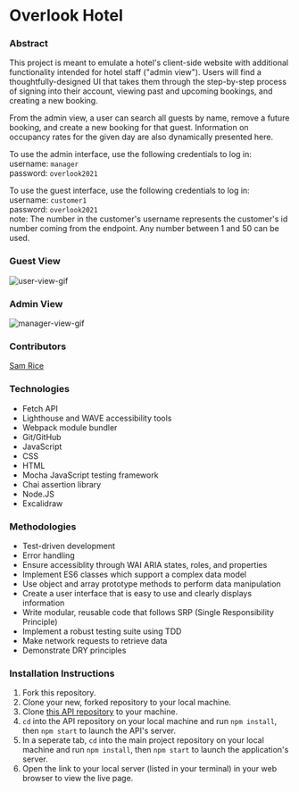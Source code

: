 # Overlook Hotel

### Abstract
This project is meant to emulate a hotel's client-side website with additional functionality intended for hotel staff ("admin view"). Users will find a thoughtfully-designed UI that takes them through the step-by-step process of signing into their account, viewing past and upcoming bookings, and creating a new booking. 

From the admin view, a user can search all guests by name, remove a future booking, and create a new booking for that guest. Information on occupancy rates for the given day are also dynamically presented here.

To use the admin interface, use the following credentials to log in:\
username: `manager`\
password: `overlook2021`

To use the guest interface, use the following credentials to log in:\
username: `customer1`\
password: `overlook2021`\
note: The number in the customer's username represents the customer's id number coming from the endpoint. Any number between 1 and 50 can be used.

### Guest View
![user-view-gif](https://user-images.githubusercontent.com/108169988/202003087-a0d0559c-e9ee-4567-8092-511ed2b3bc32.gif)

### Admin View
![manager-view-gif](https://user-images.githubusercontent.com/108169988/202003273-1efce384-9727-42b3-af69-872e2f6a0a9c.gif)

### Contributors
[Sam Rice](https://github.com/sam-rice)

### Technologies
- Fetch API 
- Lighthouse and WAVE accessibility tools 
- Webpack module bundler
- Git/GitHub
- JavaScript
- CSS 
- HTML 
- Mocha JavaScript testing framework
- Chai assertion library 
- Node.JS
- Excalidraw 

### Methodologies
- Test-driven development 
- Error handling 
- Ensure accessiblity through WAI ARIA states, roles, and properties 
- Implement ES6 classes which support a complex data model
- Use object and array prototype methods to perform data manipulation
- Create a user interface that is easy to use and clearly displays information
- Write modular, reusable code that follows SRP (Single Responsibility Principle)
- Implement a robust testing suite using TDD
- Make network requests to retrieve data
- Demonstrate DRY principles

### Installation Instructions
1. Fork this repository.
2. Clone your new, forked repository to your local machine.
3. Clone [this API repository](https://github.com/turingschool-examples/overlook-api) to your machine.
4. `cd` into the API repository on your local machine and run `npm install`, then `npm start` to launch the API's server.
5. In a seperate tab, `cd` into the main project repository on your local machine and run `npm install`, then `npm start` to launch the application's server.
6. Open the link to your local server (listed in your terminal) in your web browser to view the live page.
